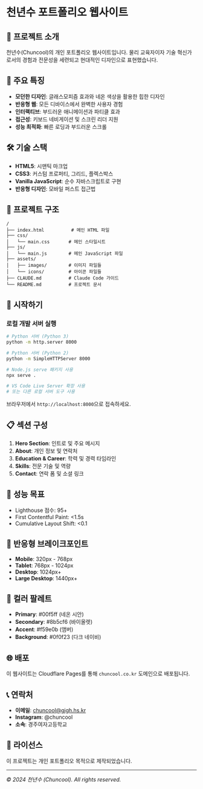 # 천년수 포트폴리오 웹사이트

## 🌟 프로젝트 소개

천년수(Chuncool)의 개인 포트폴리오 웹사이트입니다. 물리 교육자이자 기술 혁신가로서의 경험과 전문성을 세련되고 현대적인 디자인으로 표현했습니다.

## 🎨 주요 특징

- **모던한 디자인**: 글래스모피즘 효과와 네온 색상을 활용한 힙한 디자인
- **반응형 웹**: 모든 디바이스에서 완벽한 사용자 경험
- **인터랙티브**: 부드러운 애니메이션과 파티클 효과
- **접근성**: 키보드 네비게이션 및 스크린 리더 지원
- **성능 최적화**: 빠른 로딩과 부드러운 스크롤

## 🛠️ 기술 스택

- **HTML5**: 시맨틱 마크업
- **CSS3**: 커스텀 프로퍼티, 그리드, 플렉스박스
- **Vanilla JavaScript**: 순수 자바스크립트로 구현
- **반응형 디자인**: 모바일 퍼스트 접근법

## 📁 프로젝트 구조

```
/
├── index.html          # 메인 HTML 파일
├── css/
│   └── main.css       # 메인 스타일시트
├── js/
│   └── main.js        # 메인 JavaScript 파일
├── assets/
│   ├── images/        # 이미지 파일들
│   └── icons/         # 아이콘 파일들
├── CLAUDE.md          # Claude Code 가이드
└── README.md          # 프로젝트 문서
```

## 🚀 시작하기

### 로컬 개발 서버 실행

```bash
# Python 서버 (Python 3)
python -m http.server 8000

# Python 서버 (Python 2)
python -m SimpleHTTPServer 8000

# Node.js serve 패키지 사용
npx serve .

# VS Code Live Server 확장 사용
# 또는 다른 로컬 서버 도구 사용
```

브라우저에서 `http://localhost:8000`으로 접속하세요.

## 📋 섹션 구성

1. **Hero Section**: 인트로 및 주요 메시지
2. **About**: 개인 정보 및 연락처
3. **Education & Career**: 학력 및 경력 타임라인
4. **Skills**: 전문 기술 및 역량
5. **Contact**: 연락 폼 및 소셜 링크

## 🎯 성능 목표

- Lighthouse 점수: 95+
- First Contentful Paint: <1.5s
- Cumulative Layout Shift: <0.1

## 📱 반응형 브레이크포인트

- **Mobile**: 320px - 768px
- **Tablet**: 768px - 1024px
- **Desktop**: 1024px+
- **Large Desktop**: 1440px+

## 🎨 컬러 팔레트

- **Primary**: #00f5ff (네온 시안)
- **Secondary**: #8b5cf6 (바이올렛)
- **Accent**: #f59e0b (앰버)
- **Background**: #0f0f23 (다크 네이비)

## 🌐 배포

이 웹사이트는 Cloudflare Pages를 통해 `chuncool.co.kr` 도메인으로 배포됩니다.

## 📞 연락처

- **이메일**: chuncool@gjgh.hs.kr
- **Instagram**: @chuncool
- **소속**: 경주여자고등학교

## 📄 라이선스

이 프로젝트는 개인 포트폴리오 목적으로 제작되었습니다.

---

*© 2024 천년수 (Chuncool). All rights reserved.*